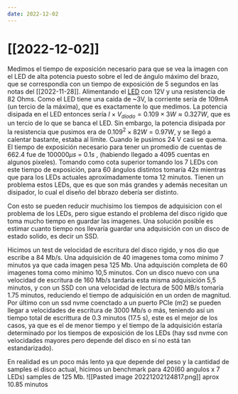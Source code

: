 ```yaml
---
date: 2022-12-02
---
```

# [[2022-12-02]]

Medimos el tiempo de exposición necesario para que se vea la imagen con el LED de alta potencia puesto sobre el led de ángulo máximo del brazo, que se correspondía con un tiempo de exposición de 5 segundos en las notas del [[2022-11-28]]. Alimentando el [LED](https://demasled.s3.us-east-2.amazonaws.com//fichatecnica_hp1g.pdf) con 12V y una resistencia de 82 Ohms. Como el LED tiene una caida de ~3V, la corriente sería de 109mA (un tercio de la máxima), que es exactamente lo que medimos. La potencia disipada en el LED entonces sería $I \times V_{diodo} = 0.109 \times 3 W \approx 0.327 W$, que es un tercio de lo que se banca el LED.   Sin embargo, la potencia disipada por la resistencia que pusimos era de $0.109^2 \times 82 W = 0.97 W$, y se llegó a calentar bastante, estaba al límite. Cuando le pusimos 24 V casi se quema. El tiempo de exposición necesario para tener un promedio de cuentas de 662.4 fue de 100000$\mu s$ = 0.1$s$ , (habiendo llegado a 4095 cuentas en algunos pixeles). Tomando como cota superior tomando los 7 LEDs con este tiempo de exposición, para 60 ángulos distintos tomaría $42 s$ mientras que para los LEDs actuales aproximadamente toma 12 minutos. Tienen un problema estos LEDs, que es que son más grandes y además necesitan un disipador, lo cual el diseño del bbrazo debería ser distinto.

Con esto se pueden reducir muchisimo los tiempos de adquisicion con el problema de los LEDs, pero sigue estando el problema del disco rigido que toma mucho tiempo en guardar las imagenes. Una solución posible es estimar cuanto tiempo nos llevaría guardar una adquisición con un disco de estado solido, es decir un SSD.

Hicimos un test de velocidad de escritura del disco rigido, y nos dio que escribe a 84 Mb/s. Una adquisición de 40 imagenes toma como minimo 7 minutos ya que cada imagen pesa 125 Mb. Una adquisción completa de 60 imagenes toma como mínimo 10,5 minutos. Con un disco nuevo con una velocidad de escritura de 160 Mb/s tardaria esta misma adquisición 5,5 minutos, y con un SSD con una velocidad de lectura de 500 MB/s  tomaría 1.75 minutos, reduciendo el tiempo de adquisición en un orden de magnitud. Por último con un ssd nvme coenctado a un puerto PCIe (m2) se pueden llegar a velocidades de escritura de 3000 Mb/s o más, teniendo así un tiempo total de escrittura de 0.3 minutos (17.5 s), este es el mejor de los casos, ya que es el de menor tiempo y el tiempo de la adquisición estaría determinado por los tiempos de exposición de los LEDs (hay ssd nvme con velocidades mayores pero depende del disco en sí no está tan estandarizado).

En realidad es un poco más lento ya que depende del peso y la cantidad de samples el disco actual, hicimos un benchmark para 420(60 angulos x 7 LEDs) samples de 125 Mb.
![[Pasted image 20221202124817.png]]
aprox 10.85 minutos